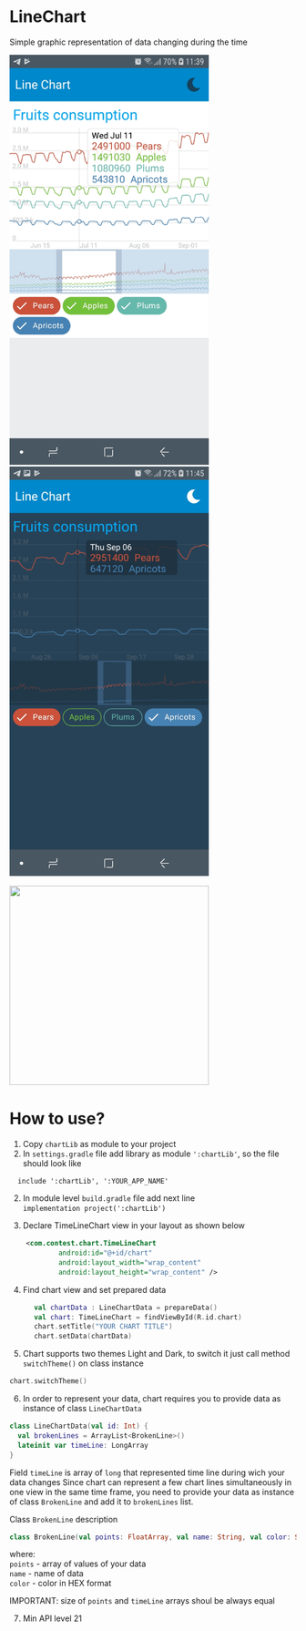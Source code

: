 # LineChart
Simple graphic representation of data changing during the time

<p float="left">
   <img src="https://github.com/Windmill-hq/LineChart/blob/readme/images/day.jpg" alt="drawing" width="350"/>
   <img src="https://github.com/Windmill-hq/LineChart/blob/readme/images/night.jpg" alt="drawing" width="350"/>
</p>

<img src="https://github.com/Windmill-hq/LineChart/blob/readme/images/demo.gif" width="350" height="350" />

# How to use?

1. Copy ```chartLib``` as module to your project 
2.  In  ```settings.gradle``` file add library as module ```':chartLib'```, so the file should look like   <br />
``` 
  include ':chartLib', ':YOUR_APP_NAME'
```
2. In module level ```build.gradle``` file add next line  <br />
  ```implementation project(':chartLib')```
  
3. Declare TimeLineChart view in your layout as shown below
```xml
    <com.contest.chart.TimeLineChart
            android:id="@+id/chart"
            android:layout_width="wrap_content"
            android:layout_height="wrap_content" /> 
```

4. Find chart view and set prepared data
  ```kotlin 
        val chartData : LineChartData = prepareData()
        val chart: TimeLineChart = findViewById(R.id.chart)
        chart.setTitle("YOUR CHART TITLE")
        chart.setData(chartData)
  ```
          
5. Chart supports two themes Light and Dark, to switch it just call method <code>switchTheme()</code> on class instance <br />
  ```kotlin 
  chart.switchTheme()
 ```
 

6. In order to represent your data, chart requires you to provide data as instance of class <code>LineChartData </code> <br />
  ```kotlin 
  class LineChartData(val id: Int) {
    val brokenLines = ArrayList<BrokenLine>()
    lateinit var timeLine: LongArray
}
  ```
  Field ```timeLine``` is array of <code>long</code> that represented time line during wich your data changes
Since chart can represent a few chart lines simultaneously in one view in the same time frame, you need to provide your data as instance of class ```BrokenLine``` and add it to  ```brokenLines``` list. 

Class ```BrokenLine``` description
```kotlin 
class BrokenLine(val points: FloatArray, val name: String, val color: String)
```
where: <br />
   ```points``` - array of values of your data <br />
   ```name``` - name of data <br />
   ```color``` - color in HEX format  <br />
   
   IMPORTANT: size of  ```points``` and ```timeLine``` arrays shoul be always equal 

7.  Min API level 21

